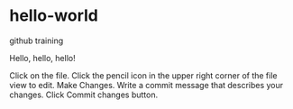 # hello-world
github training

Hello, hello, hello!

Click on the file.
Click the  pencil icon in the upper right corner of the file view to edit.
Make Changes.
Write a commit message that describes your changes.
Click Commit changes button.
